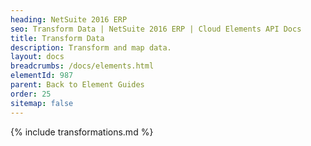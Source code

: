 ```yaml
---
heading: NetSuite 2016 ERP
seo: Transform Data | NetSuite 2016 ERP | Cloud Elements API Docs
title: Transform Data
description: Transform and map data.
layout: docs
breadcrumbs: /docs/elements.html
elementId: 987
parent: Back to Element Guides
order: 25
sitemap: false
---
```


{% include transformations.md %}
